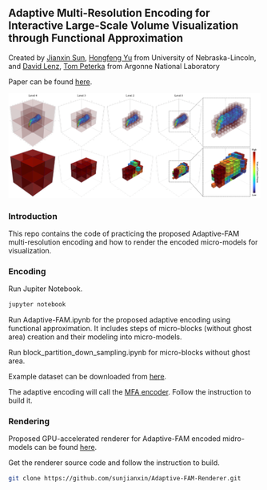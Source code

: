 ## Adaptive Multi-Resolution Encoding for Interactive Large-Scale Volume Visualization through Functional Approximation
Created by <a href="https://sunjianxin.github.io/" target="_blank">Jianxin Sun</a>, <a href="https://cse.unl.edu/~yu/" target="_blank">Hongfeng Yu</a> from University of Nebraska-Lincoln, and <a href="https://mathweb.ucsd.edu/~dlenz/" target="_blank">David Lenz</a>, <a href="https://www.mcs.anl.gov/~tpeterka/" target="_blank">Tom Peterka</a> from Argonne National Laboratory

Paper can be found <a href="https://arxiv.org/abs/2409.00184" target="_blank">here</a>.

![results](https://github.com/adaptive-fam/Adaptive-FAM/blob/main/flame_blocks_small.png)

### Introduction
This repo contains the code of practicing the proposed Adaptive-FAM multi-resolution encoding and how to render the encoded micro-models for visualization.

### Encoding

Run Jupiter Notebook.
```bash
jupyter notebook
```
Run Adaptive-FAM.ipynb for the proposed adaptive encoding using functional approximation. It includes steps of micro-blocks (without ghost area) creation and their modeling into micro-models.

Run block_partition_down_sampling.ipynb for micro-blocks without ghost area.

Example dataset can be downloaded from <a href="https://drive.google.com/file/d/1fFB5LpRkiVJIZ47Ckc0VCGYM_M4EU3ZX/view?usp=sharing" target="_blank">here</a>.

The adaptive encoding will call the <a href="https://github.com/sunjianxin/Adaptive-FAM_mfa_utility" target="_blank">MFA encoder</a>. Follow the instruction to build it.

### Rendering

Proposed GPU-accelerated renderer for Adaptive-FAM encoded midro-models can be found <a href="https://github.com/sunjianxin/Adaptive-FAM-Renderer" target="_blank">here</a>.

Get the renderer source code and follow the instruction to build.
```bash
git clone https://github.com/sunjianxin/Adaptive-FAM-Renderer.git
```

